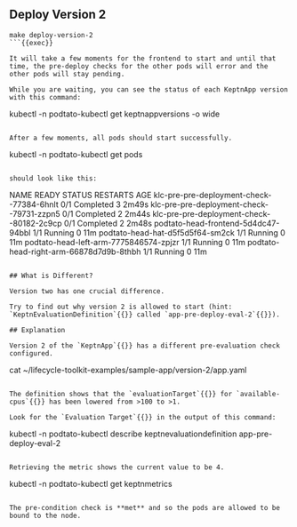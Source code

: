 ## Deploy Version 2

```
make deploy-version-2
```{{exec}}

It will take a few moments for the frontend to start and until that time, the pre-deploy checks for the other pods will error and the other pods will stay pending.

While you are waiting, you can see the status of each KeptnApp version with this command:

```
kubectl -n podtato-kubectl get keptnappversions -o wide
```{{exec}}

After a few moments, all pods should start successfully.

```
kubectl -n podtato-kubectl get pods
```{{exec}}

should look like this:

```
NAME                                        READY   STATUS      RESTARTS   AGE
klc-pre-pre-deployment-check--77384-6hnlt   0/1     Completed   3          2m49s
klc-pre-pre-deployment-check--79731-zzpn5   0/1     Completed   2          2m44s
klc-pre-pre-deployment-check--80182-2c9cp   0/1     Completed   2          2m48s
podtato-head-frontend-5d4dc47-94bbl         1/1     Running     0          11m
podtato-head-hat-d5f5d5f64-sm2ck            1/1     Running     0          11m
podtato-head-left-arm-7775846574-zpjzr      1/1     Running     0          11m
podtato-head-right-arm-66878d7d9b-8thbh     1/1     Running     0          11m
```{{}}

## What is Different?

Version two has one crucial difference.

Try to find out why version 2 is allowed to start (hint: `KeptnEvaluationDefinition`{{}} called `app-pre-deploy-eval-2`{{}}).

## Explanation

Version 2 of the `KeptnApp`{{}} has a different pre-evaluation check configured.

```
cat ~/lifecycle-toolkit-examples/sample-app/version-2/app.yaml
```{{exec}}

The definition shows that the `evaluationTarget`{{}} for `available-cpus`{{}} has been lowered from >100 to >1.

Look for the `Evaluation Target`{{}} in the output of this command:

```
kubectl -n podtato-kubectl describe keptnevaluationdefinition app-pre-deploy-eval-2
```{{exec}}

Retrieving the metric shows the current value to be 4.

```
kubectl -n podtato-kubectl get keptnmetrics
```{{exec}}

The pre-condition check is **met** and so the pods are allowed to be bound to the node.
